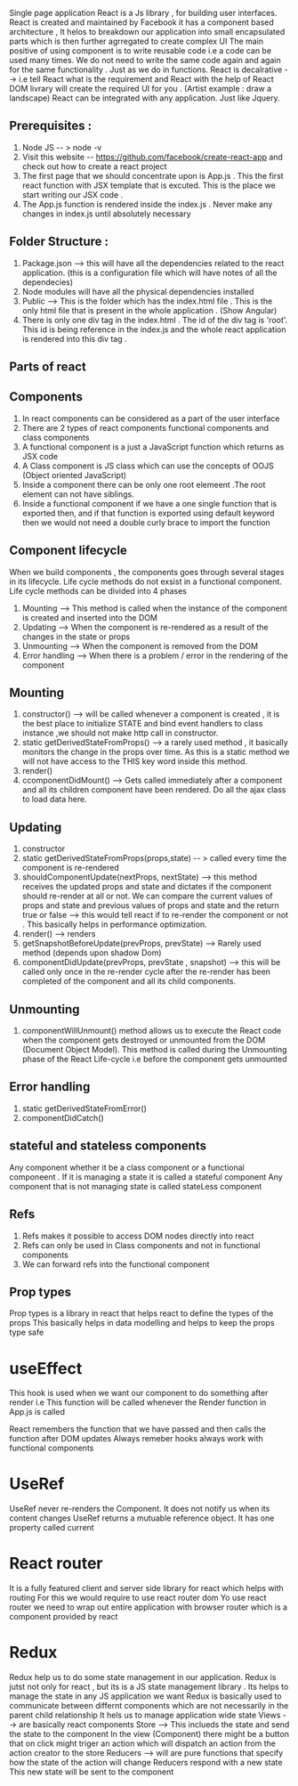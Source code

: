 Single page application
React is a Js library , for building user interfaces.
React is created and maintained by Facebook
it has a component based architecture , It helos to breakdown our application into small encapsulated parts which is then further agrregated to create complex UI
The main positive of using component is to write reusable code i.e a code can be used many times. We do not need to write the same code again and again for the same functionality . Just as we do in functions.
React is decalrative --> i.e tell React what is the requirement and React with the help of React DOM livrary will create the required UI for you . (Artist example : draw a landscape)
React can be integrated with any application. Just like Jquery.

## Prerequisites :

1. Node JS -- > node -v
2. Visit this website -- https://github.com/facebook/create-react-app and check out how to create a react project
3. The first page that we should concentrate upon is App.js . This the first react function with JSX template that is excuted. This is the place we start writing our JSX code .
4. The App.js function is rendered inside the index.js . Never make any changes in index.js until absolutely necessary

## Folder Structure :

1. Package.json --> this will have all the dependencies related to the react application. (this is a configuration file which will have notes of all the dependecies)
2. Node modules will have all the physical dependencies installed
3. Public --> This is the folder which has the index.html file . This is the only html file that is present in the whole application . (Show Angular)
4. There is only one div tag in the index.html . The id of the div tag is 'root'. This id is being reference in the index.js and the whole react application is rendered into this div tag .

## Parts of react

## Components

1.  In react components can be considered as a part of the user interface
2.  There are 2 types of react components functional components and class components
3.  A functional component is a just a JavaScript function which returns as JSX code
4.  A Class component is JS class which can use the concepts of OOJS (Object oriented JavaScript)
5.  Inside a component there can be only one root elemeent .The root element can not have siblings.
6.  Inside a functional component if we have a one single function that is exported then, and if that function is exported using default keyword then we would not need a double curly brace to import the function

## Component lifecycle

When we build components , the components goes through several stages in its lifecycle.
Life cycle methods do not exsist in a functional component.
Life cycle methods can be divided into 4 phases

1. Mounting --> This method is called when the instance of the component is created and inserted into the DOM
2. Updating --> When the component is re-rendered as a result of the changes in the state or props
3. Unmounting --> When the component is removed from the DOM
4. Error handling --> When there is a problem / error in the rendering of the component

## Mounting

1. constructor() --> will be called whenever a component is created , it is the best place to initialize STATE and bind event handlers to class instance ,we should not make http call in constructor.
2. static getDerivedStateFromProps() --> a rarely used method , it basically monitors the change in the props over time. As this is a static method we will not have access to the THIS key word inside this method.
3. render()
4. ccomponentDidMount() --> Gets called immediately after a component and all its children component have been rendered. Do all the ajax class to load data here.

## Updating

1. constructor
2. static getDerivedStateFromProps(props,state) -- > called every time the component is re-rendered
3. shouldComponentUpdate(nextProps, nextState) --> this method receives the updated props and state and dictates if the component should re-render at all or not. We can compare the current values of props and state and previous values of props and state and the return true or false --> this would tell react if to re-render the component or not . This basically helps in performance optimization.
4. render() --> renders
5. getSnapshotBeforeUpdate(prevProps, prevState) --> Rarely used method (depends upon shadow Dom)
6. componentDidUpdate(prevProps, prevState , snapshot) --> this will be called only once in the re-render cycle after the re-render has been completed of the component and all its child components.

## Unmounting

1. componentWillUnmount() method allows us to execute the React code when the component gets destroyed or unmounted from the DOM (Document Object Model). This method is called during the Unmounting phase of the React Life-cycle i.e before the component gets unmounted

## Error handling

1. static getDerivedStateFromError()
2. componentDidCatch()

## stateful and stateless components

Any component whether it be a class component or a functional componeent . If it is managing a state it is called a stateful component
Any component that is not managing state is called stateLess component

## Refs

1. Refs makes it possible to access DOM nodes directly into react
2. Refs can only be used in Class components and not in functional components
3. We can forward refs into the functional component

## Prop types

Prop types is a library in react that helps react to define the types of the props
This basically helps in data modelling and helps to keep the props type safe

# useEffect

This hook is used when we want our component to do something after render
i.e This function will be called whenever the Render function in App.js is called

React remembers the function that we have passed and then calls the function after DOM updates
Always remeber hooks always work with functional components

# UseRef

UseRef never re-renders the Component. It does not notify us when its content changes
UseRef returns a mutuable reference object. It has one property called current

# React router

It is a fully featured client and server side library for react which helps with routing
For this we would require to use react router dom
Yo use react router we need to wrap out entire application with browser router which is a component
provided by react

# Redux

Redux help us to do some state management in our application.
Redux is jutst not only for react , but its is a JS state management library . Its helps to manage the state in any JS application we want
Redux is basically used to communicate between differnt components which are not necessarily in the parent child relationship
It hels us to manage application wide state
Views --> are basically react components
Store --> This inclueds the state and send the state to the component
In the view (Component) there might be a button that on click might triger an action which
will dispatch an action from the action creator to the store
Reducers --> will are pure functions that specify how the state of the action will change
Reducers respond with a new state
This new state will be sent to the component
